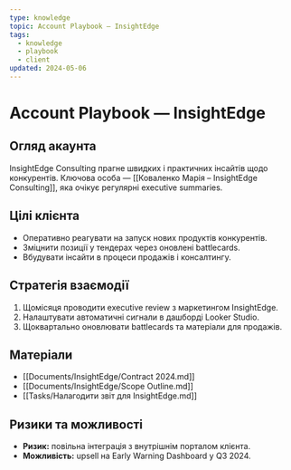 ```yaml
---
type: knowledge
topic: Account Playbook — InsightEdge
tags:
  - knowledge
  - playbook
  - client
updated: 2024-05-06
---
```


# Account Playbook — InsightEdge

## Огляд акаунта
InsightEdge Consulting прагне швидких і практичних інсайтів щодо конкурентів. Ключова особа — [[Коваленко Марія – InsightEdge Consulting]], яка очікує регулярні executive summaries.

## Цілі клієнта
- Оперативно реагувати на запуск нових продуктів конкурентів.
- Зміцнити позиції у тендерах через оновлені battlecards.
- Вбудувати інсайти в процеси продажів і консалтингу.

## Стратегія взаємодії
1. Щомісяця проводити executive review з маркетингом InsightEdge.
2. Налаштувати автоматичні сигнали в дашборді Looker Studio.
3. Щоквартально оновлювати battlecards та матеріали для продажів.

## Матеріали
- [[Documents/InsightEdge/Contract 2024.md]]
- [[Documents/InsightEdge/Scope Outline.md]]
- [[Tasks/Налагодити звіт для InsightEdge.md]]

## Ризики та можливості
- **Ризик:** повільна інтеграція з внутрішнім порталом клієнта.
- **Можливість:** upsell на Early Warning Dashboard у Q3 2024.
